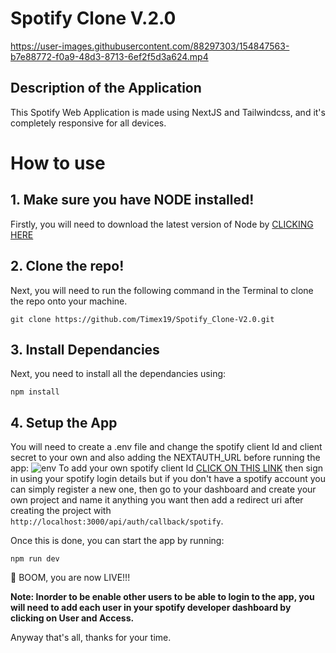 # Spotify Clone V.2.0

https://user-images.githubusercontent.com/88297303/154847563-b7e88772-f0a9-48d3-8713-6ef2f5d3a624.mp4

## Description of the Application

This Spotify Web Application is made using NextJS and Tailwindcss, and it's completely responsive for all devices.

# How to use

## 1. Make sure you have NODE installed!

Firstly, you will need to download the latest version of Node by <a href="https://nodejs.org/en/download/">CLICKING HERE</a>

## 2. Clone the repo!

Next, you will need to run the following command in the Terminal to clone the repo onto your machine.

```git clone https://github.com/Timex19/Spotify_Clone-V2.0.git```

## 3. Install Dependancies

Next, you need to install all the dependancies using:

```npm install```

## 4. Setup the App

You will need to create a .env file and change the spotify client Id and client secret to your own and also adding the NEXTAUTH_URL before running the app:
![env](https://raw.githubusercontent.com/Timex19/Spotify_Clone-V2.0/master/assets/code.png)
To add your own spotify client Id <a href="https://developer.spotify.com/dashboard/applications/">CLICK ON THIS LINK</a> then sign in using your spotify login details but if you don't have a spotify account you can simply register a new one, then go to your dashboard and create your own project and name it anything you want then add a redirect uri after creating the project with ```http://localhost:3000/api/auth/callback/spotify```.

Once this is done, you can start the app by running:

```npm run dev```

🚀 BOOM, you are now LIVE!!!

<b> Note: Inorder to be enable other users to be able to login to the app, you will need to add each user in your spotify developer dashboard by clicking on User and Access. </b>

Anyway that's all, thanks for your time.

